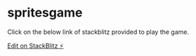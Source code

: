 # spritesgame

Click on the below link of stackblitz provided  to play the game.

[Edit on StackBlitz ⚡️](https://stackblitz.com/edit/spritesgame)

